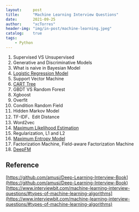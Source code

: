 ```yaml
---
layout:     post
title:      "Machine Learning Interview Questions"
date:       2021-09-25
author:     "xcTorres"
header-img: "img/in-post/machine-learning.jpeg"
catalog:    true
tags:
    - Python
---  
```


1. Supervised VS Unsupervised   
2. Generative and Discriminative Models    
3. What is naive in Bayesian Model  
4. [Logistic Regression Model](https://zhuanlan.zhihu.com/p/74874291)  
5. Support Vector Machine
6. [CART Tree](https://towardsdatascience.com/cart-classification-and-regression-trees-for-clean-but-powerful-models-cc89e60b7a85) 
7. GBDT VS Random Forest 
8. Xgboost
9. Overfit  
10. Condition Random Field  
11. Hidden Markov Model   
12. TF-IDF、Edit Distance
13. Word2vec  
14. [Maximum Likelihood Estimation](https://towardsdatascience.com/probability-concepts-explained-maximum-likelihood-estimation-c7b4342fdbb1)  
15. Regularization, L1 and L2  
16. [Maximum Entropy Model](https://www.cnblogs.com/pinard/p/6093948.html)  
17. Factorization Machine, Field-aware Factorization Machine  
18. [DeepFM](https://arxiv.org/abs/1703.04247) 




## Reference  
[https://github.com/amusi/Deep-Learning-Interview-Book](https://github.com/amusi/Deep-Learning-Interview-Book)  
[https://www.interviewbit.com/machine-learning-interview-questions/#types-of-machine-learning-algorithms](https://www.interviewbit.com/machine-learning-interview-questions/#types-of-machine-learning-algorithms)
